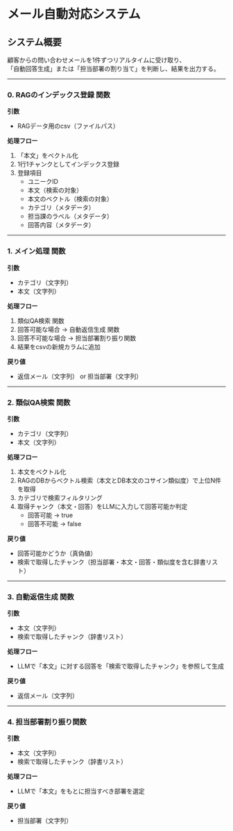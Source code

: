 # メール自動対応システム

## システム概要
顧客からの問い合わせメールを1件ずつリアルタイムに受け取り、  
「自動回答生成」または「担当部署の割り当て」を判断し、結果を出力する。

---

### 0. RAGのインデックス登録 関数
**引数**
- RAGデータ用のcsv（ファイルパス）

**処理フロー**
1. 「本文」をベクトル化  
2. 1行1チャンクとしてインデックス登録  
3. 登録項目  
   - ユニークID  
   - 本文（検索の対象）  
   - 本文のベクトル（検索の対象）  
   - カテゴリ（メタデータ）  
   - 担当課のラベル（メタデータ）  
   - 回答内容（メタデータ）  

---

### 1. メイン処理 関数
**引数**
- カテゴリ（文字列）
- 本文（文字列）

**処理フロー**
1. 類似QA検索 関数  
2. 回答可能な場合 → 自動返信生成 関数  
3. 回答不可能な場合 → 担当部署割り振り関数  
4. 結果をcsvの新規カラムに追加  

**戻り値**
- 返信メール（文字列） or 担当部署（文字列）

---

### 2. 類似QA検索 関数
**引数**
- カテゴリ（文字列）
- 本文（文字列）

**処理フロー**
1. 本文をベクトル化  
2. RAGのDBからベクトル検索（本文とDB本文のコサイン類似度）で上位N件を取得  
3. カテゴリで検索フィルタリング  
4. 取得チャンク（本文・回答）をLLMに入力して回答可能か判定  
   - 回答可能 → true  
   - 回答不可能 → false  

**戻り値**
- 回答可能かどうか（真偽値）  
- 検索で取得したチャンク（担当部署・本文・回答・類似度を含む辞書リスト）

---

### 3. 自動返信生成 関数
**引数**
- 本文（文字列）
- 検索で取得したチャンク（辞書リスト）

**処理フロー**
- LLMで「本文」に対する回答を「検索で取得したチャンク」を参照して生成  

**戻り値**
- 返信メール（文字列）

---

### 4. 担当部署割り振り関数
**引数**
- 本文（文字列）
- 検索で取得したチャンク（辞書リスト）

**処理フロー**
- LLMで「本文」をもとに担当すべき部署を選定  

**戻り値**
- 担当部署（文字列）